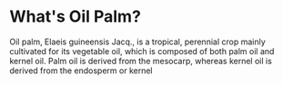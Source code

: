 # What's Oil Palm?
Oil palm, Elaeis guineensis Jacq., is a tropical, perennial crop mainly cultivated for its vegetable oil, which is composed of both palm oil and kernel oil. Palm oil is derived from the mesocarp, whereas kernel oil is derived from the endosperm or kernel 
